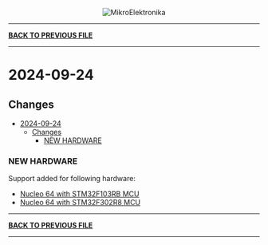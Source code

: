 <p align="center">
  <img src="http://www.mikroe.com/img/designs/beta/logo_small.png?raw=true" alt="MikroElektronika"/>
</p>

---

**[BACK TO PREVIOUS FILE](../changelog.md)**

---

# 2024-09-24

## Changes

- [2024-09-24](#2024-09-24)
  - [Changes](#changes)
    - [NEW HARDWARE](#new-hardware)

### NEW HARDWARE

Support added for following hardware:

+ [Nucleo 64 with STM32F103RB MCU](https://www.st.com/content/st_com/en/products/evaluation-tools/product-evaluation-tools/mcu-mpu-eval-tools/stm32-mcu-mpu-eval-tools/stm32-nucleo-boards/nucleo-f103rb.html)
+ [Nucleo 64 with STM32F302R8 MCU](https://www.st.com/content/st_com/en/products/evaluation-tools/product-evaluation-tools/mcu-mpu-eval-tools/stm32-mcu-mpu-eval-tools/stm32-nucleo-boards/nucleo-f302r8.html)

---

**[BACK TO PREVIOUS FILE](../changelog.md)**

---
